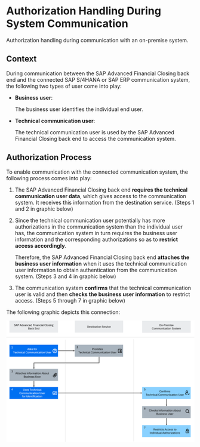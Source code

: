 <!-- loioc3103486249048fc8b75fe731fa60dc9 -->

# Authorization Handling During System Communication

Authorization handling during communication with an on-premise system.



## Context

During communication between the SAP Advanced Financial Closing back end and the connected SAP S/4HANA or SAP ERP communication system, the following two types of user come into play:

-   **Business user**:

    The business user identifies the individual end user.

-   **Technical communication user**:

    The technical communication user is used by the SAP Advanced Financial Closing back end to access the communication system.




<a name="loioc3103486249048fc8b75fe731fa60dc9__section_yvs_dwy_bfc"/>

## Authorization Process

To enable communication with the connected communication system, the following process comes into play:

1.  The SAP Advanced Financial Closing back end **requires the technical communication user data**, which gives access to the communication system. It receives this information from the destination service. \(Steps 1 and 2 in graphic below\)
2.  Since the technical communication user potentially has more authorizations in the communication system than the individual user has, the communication system in turn requires the business user information and the corresponding authorizations so as to **restrict access accordingly**.

    Therefore, the SAP Advanced Financial Closing back end **attaches the business user information** when it uses the technical communication user information to obtain authentication from the communication system. \(Steps 3 and 4 in graphic below\)

3.  The communication system **confirms** that the technical communication user is valid and then **checks the business user information** to restrict access. \(Steps 5 through 7 in graphic below\)

The following graphic depicts this connection:

![The communication process between the SAP Advanced Financial Closing back end and on-premise communication system consists of different steps as described in the paragraphs above.](images/Image_Authorization_Flow_d5b02dd.png)

